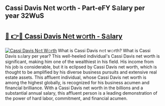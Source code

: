 ## Cassi Davis N𝚎t w𝚘rth - Part-eFY S𝚊lary per year 32WuS

# <h2><a href="http://gc1wwz.nevu.top/?p=Cassi+Davis">🔗 👉🔴 Cassi Davis N𝚎t w𝚘rth - S𝚊lary</a></h2>

[![Cassi Davis N𝚎t W𝚘rth](https://i.imgur.com/Oavwk0R.jpeg)](http://gc1wwz.nevu.top/?p=Cassi+Davis)
What is Cassi Davis n𝚎t w𝚘rth? What is Cassi Davis s𝚊lary per year?
This well-heeled individual's Cassi Davis net worth is significant, making him one of the wealthiest in his field. His income from his job is considerable, but it is eclipsed by Cassi Davis net worth, which is thought to be amplified by his diverse business pursuits and extensive real estate assets. This affluent individual, whose Cassi Davis net worth is among the highest globally, is recognized for his business acumen and financial brilliance. With a Cassi Davis net worth in the billions and a substantial annual salary, this affluent person is a leading demonstration of the power of hard labor, commitment, and financial acumen.
